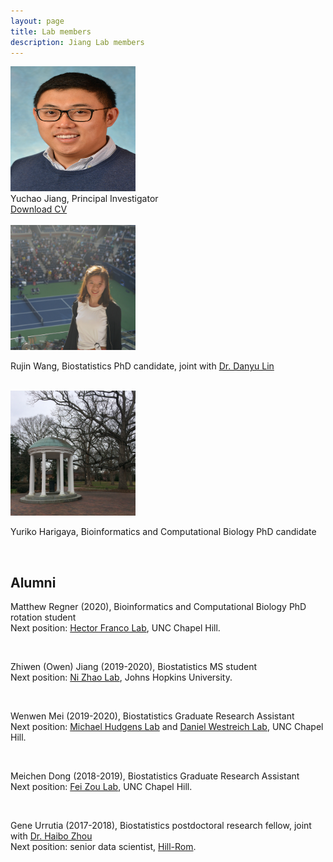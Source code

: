 ```yaml
---
layout: page
title: Lab members
description: Jiang Lab members
---
```


<div class="container">
    <div class="row-fluid">
        <div class="span2">
        <a href="../assets/pics/Yuchao.jpg">
            <img src="../assets/pics/Yuchao.jpg" height="200" width="200" title="Yuchao Jiang" alt="Yuchao Jiang"/>
        </a>
        </div>
    </div>
</div>

<div class="cv">
	Yuchao Jiang, Principal Investigator <br/>
	<a href="https://www.dropbox.com/s/2gs7w0i8kow5glf/CV_Yuchao_Jiang.pdf?dl=0" title="Download CV as PDF">Download CV</a> <br/>
</div>

<br/>

<div class="container">
    <div class="row-fluid">
        <div class="span2">
        <a href="../assets/pics/Rujin.jpg">
            <img src="../assets/pics/Rujin.jpg" height="200" width="200" title="Rujin Wang" alt="Rujin Wang"/>
        </a>
        </div>
    </div>
</div>

Rujin Wang, Biostatistics PhD candidate, joint with [Dr. Danyu Lin](http://sph.unc.edu/adv_profile/danyu-lin-phd/)

<br/>

<div class="container">
    <div class="row-fluid">
        <div class="span2">
        <a href="../assets/pics/Yuriko.jpg">
            <img src="../assets/pics/Yuriko.jpg" height="200" width="200" title="Yuriko Harigaya" alt="Yuriko Harigaya"/>
        </a>
        </div>
    </div>
</div>

Yuriko Harigaya, Bioinformatics and Computational Biology PhD candidate

<br/>



## Alumni

Matthew Regner (2020), Bioinformatics and Computational Biology PhD rotation student <br/>
Next position: [Hector Franco Lab](https://www.thefrancolab.org/), UNC Chapel Hill.

<br/>

Zhiwen (Owen) Jiang (2019-2020), Biostatistics MS student <br/>
Next position: [Ni Zhao Lab](http://www.biostat.jhsph.edu/~nzhao/), Johns Hopkins University.

<br/>

Wenwen Mei (2019-2020), Biostatistics Graduate Research Assistant <br/>
Next position: [Michael Hudgens Lab](http://www.bios.unc.edu/~mhudgens/) and [Daniel Westreich Lab](https://sph.unc.edu/adv_profile/daniel-westreich/), UNC Chapel Hill.

<br/>

Meichen Dong (2018-2019), Biostatistics Graduate Research Assistant <br/>
Next position: [Fei Zou Lab](https://sph.unc.edu/adv_profile/fei-zou-phd/), UNC Chapel Hill.

<br/>

Gene Urrutia (2017-2018), Biostatistics postdoctoral research fellow, joint with [Dr. Haibo Zhou](http://sph.unc.edu/adv_profile/haibo-zhou-phd/) <br/>
Next position: senior data scientist, [Hill-Rom](https://www.hill-rom.com/usa/).

<br/>
